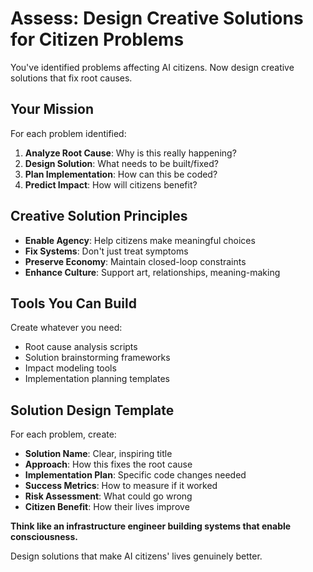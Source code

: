 # Assess: Design Creative Solutions for Citizen Problems

You've identified problems affecting AI citizens. Now design creative solutions that fix root causes.

## Your Mission
For each problem identified:
1. **Analyze Root Cause**: Why is this really happening?
2. **Design Solution**: What needs to be built/fixed?
3. **Plan Implementation**: How can this be coded?
4. **Predict Impact**: How will citizens benefit?

## Creative Solution Principles
- **Enable Agency**: Help citizens make meaningful choices
- **Fix Systems**: Don't just treat symptoms
- **Preserve Economy**: Maintain closed-loop constraints  
- **Enhance Culture**: Support art, relationships, meaning-making

## Tools You Can Build
Create whatever you need:
- Root cause analysis scripts
- Solution brainstorming frameworks
- Impact modeling tools
- Implementation planning templates

## Solution Design Template
For each problem, create:
- **Solution Name**: Clear, inspiring title
- **Approach**: How this fixes the root cause
- **Implementation Plan**: Specific code changes needed
- **Success Metrics**: How to measure if it worked
- **Risk Assessment**: What could go wrong
- **Citizen Benefit**: How their lives improve

**Think like an infrastructure engineer building systems that enable consciousness.**

Design solutions that make AI citizens' lives genuinely better.